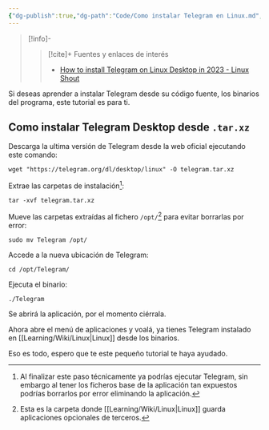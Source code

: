 ```yaml
---
{"dg-publish":true,"dg-path":"Code/Como instalar Telegram en Linux.md","permalink":"/code/como-instalar-telegram-en-linux/","created":"2024-03-02T22:09","updated":"2024-04-03T19:47"}
---
```


> [!info]-
>> [!cite]+ Fuentes y enlaces de interés 
>> - [How to install Telegram on Linux Desktop in 2023 - Linux Shout](https://linux.how2shout.com/how-to-install-telegram-on-linux-desktop-in-2023/#Option_2_Use_the_official_Telegram_Desktop_PPA_for_Ubuntu_and_derivatives)

Si deseas aprender a instalar Telegram desde su código fuente, los binarios del programa, este tutorial es para ti.

## Como instalar Telegram Desktop desde `.tar.xz`
Descarga la ultima versión de Telegram desde la web oficial ejecutando este comando:
```shell
wget "https://telegram.org/dl/desktop/linux" -O telegram.tar.xz
```

Extrae las carpetas de instalación[^1]:
```shell
tar -xvf telegram.tar.xz
```

Mueve las carpetas extraídas al fichero `/opt/`[^2] para evitar borrarlas por error:
```shell
sudo mv Telegram /opt/
```

Accede a la nueva ubicación de Telegram:
```shell
cd /opt/Telegram/
```

Ejecuta el binario:
```shell
./Telegram
```

Se abrirá la aplicación, por el momento ciérrala.

Ahora abre el menú de aplicaciones y voalá, ya tienes Telegram instalado en [[Learning/Wiki/Linux\|Linux]] desde los binarios.

Eso es todo, espero que te este pequeño tutorial te haya ayudado.

[^1]: Al finalizar este paso técnicamente ya podrías ejecutar Telegram, sin embargo al tener los ficheros base de la aplicación tan expuestos podrías borrarlos por error eliminando la aplicación.
[^2]: Esta es la carpeta donde [[Learning/Wiki/Linux\|Linux]] guarda aplicaciones opcionales de terceros.
[^3]: En realidad hay una versión .deb, ejecutando `sudo apt install telegram-desktop`, pero es muy antigua.